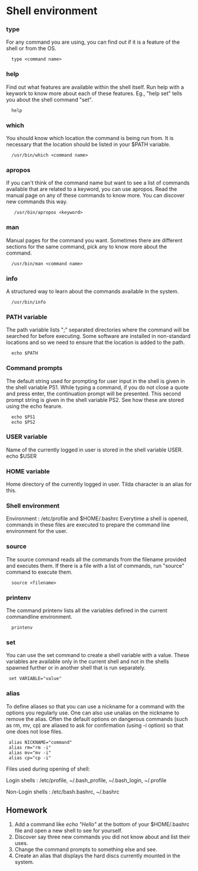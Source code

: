 # Shell environment

### type
For any command you are using, you can find out if it is a feature of the shell or from the OS.

      type <command name>

### help
Find out what features are available within the shell itself. Run help with a keywork to know more about each of these features. Eg., "help set" tells you about the shell command "set".

      help 

### which
You should know which location the command is being run from. It is necessary that the location should be listed in your \$PATH variable.

      /usr/bin/which <command name>

### apropos
If you can't think of the command name but want to see a list of commands available that are related to a keyword, you can use apropos. Read the manual page on any of these commands to know more. You can discover new commands this way.

       /usr/bin/apropos <keyword>

### man
Manual pages for the command you want. Sometimes there are different sections for the same command, pick any to know more about the command.

      /usr/bin/man <command name>

### info
A structured way to learn about the commands available in the system.

      /usr/bin/info 

### PATH variable
The path variable lists ";" separated directories where the command will be searched for before executing. Some software are installed in non-standard locations and so we need to ensure that the location is added to the path.

      echo $PATH 

### Command prompts
The default string used for prompting for user input in the shell is given in the shell variable PS1. While typing a command, if you do not close a quote and press enter, the continuation prompt will be presented. This second prompt string is given in the shell variable PS2. See how these are stored using the echo fearure.

      echo $PS1
      echo $PS2


### USER variable
Name of the currently logged in user is stored in the shell variable USER.
      echo $USER

### HOME variable
Home directory of the currently logged in user. Tilda character is an alias for this.

### Shell environment
  Environment : /etc/profile and \$HOME/.bashrc   Everytime a shell is opened, commands in these files are executed to prepare the command line environment for the user.

### source
The source command reads all the commands from the filename provided and executes them. If there is a file with a list of commands, run "source" command to execute them.

      source <filename> 

### printenv
The command printenv lists all the variables defined in the current commandline environment.

      printenv 

### set 
You can use the set command to create a shell variable with a value. These variables are available only in the current shell and not in the shells spawned further or in another shell that is run separately.

     set VARIABLE="value"
  

### alias
To define aliases so that you can use a nickname for a command with the options you regularly use. One can also use unalias on the nickname to remove the alias. Often the default options on dangerous commands (such as rm, mv, cp) are aliased to ask for confirmation (using -i option) so that one does not lose files.

     alias NICKNAME="command"
     alias rm="rm -i"
     alias mv="mv -i"
     alias cp="cp -i"

Files used during opening of shell:

Login shells : /etc/profile, \~/.bash\_profile, \~/.bash\_login,
\~/.profile

Non-Login shells : /etc/bash.bashrc, \~/.bashrc

## Homework

1. Add a command like *echo "Hello"* at the bottom of your \$HOME/.bashrc file and open a new shell to see for yourself.
2. Discover say three new commands you did not know about and list their uses.
3. Change the command prompts to something else and see.
4. Create an alias that displays the hard discs currently mounted in the system.

